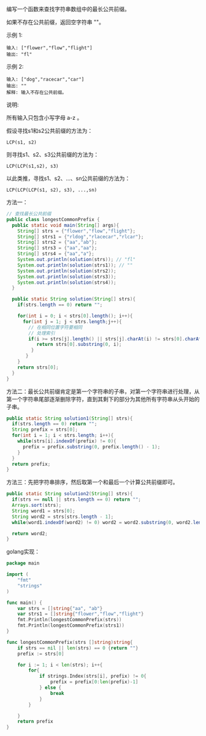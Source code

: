 编写一个函数来查找字符串数组中的最长公共前缀。

如果不存在公共前缀，返回空字符串 ""。

示例 1:
```
输入: ["flower","flow","flight"]
输出: "fl"
```
示例 2:
```
输入: ["dog","racecar","car"]
输出: ""
解释: 输入不存在公共前缀。
```
说明:

所有输入只包含小写字母 a-z 。



假设寻找s1和s2公共前缀的方法为：

```
LCP(s1, s2)
```

则寻找s1、s2、s3公共前缀的方法为：

```
LCP(LCP(s1,s2), s3)
```

以此类推，寻找s1、s2、...、sn公共前缀的方法为：

```
LCP(LCP(LCP(s1, s2), s3), ...,sn)
```



方法一：

```java
// 查找最长公共前缀
public class longestCommonPrefix {
  public static void main(String[] args){
    String[] strs = {"flower","flow","flight"};
    String[] strs1 = {"rldog","rlacecar","rlcar"};
    String[] strs2 = {"aa","ab"};
    String[] strs3 = {"aa","aa"};
    String[] strs4 = {"aa","a"};
    System.out.println(solution(strs)); // "fl"
    System.out.println(solution(strs1)); // ""
    System.out.println(solution(strs2));
    System.out.println(solution(strs3));
    System.out.println(solution(strs4));
  }

  public static String solution(String[] strs){
    if(strs.length == 0) return "";

    for(int i = 0; i < strs[0].length(); i++){
      for(int j = 1; j < strs.length;j++){
        // 在相同位置字符要相同
        // 处理索引
        if(i >= strs[j].length() || strs[j].charAt(i) != strs[0].charAt(i)){
           return strs[0].substring(0, i);
         }
       }
    }
    return strs[0];
  }
}

```



方法二：最长公共前缀肯定是第一个字符串的子串，对第一个字符串进行处理，从第一个字符串尾部逐渐删除字符，直到其剩下的部分为其他所有字符串从头开始的子串。

```java
public static String solution1(String[] strs){
  if(strs.length == 0) return "";
  String prefix = strs[0];
  for(int i = 1; i < strs.length; i++){
    while(strs[i].indexOf(prefix) != 0){
      prefix = prefix.substring(0, prefix.length() - 1);
    }
  }
  return prefix;
}
```



方法三：先把字符串排序，然后取第一个和最后一个计算公共前缀即可。

```java
public static String solution2(String[] strs){
  if(strs == null || strs.length == 0) return "";
  Arrays.sort(strs);
  String word1 = strs[0];
  String word2 = strs[strs.length - 1];
  while(word1.indexOf(word2) != 0) word2 = word2.substring(0, word2.length() - 1);

  return word2;
}
```



golang实现：

```go
package main

import (
	"fmt"
	"strings"
)

func main() {
	var strs = []string{"aa", "ab"}
	var strs1 = []string{"flower","flow","flight"}
	fmt.Println(longestCommonPrefix(strs))
	fmt.Println(longestCommonPrefix(strs1))
}

func longestCommonPrefix(strs []string)string{
	if strs == nil || len(strs) == 0 {return ""}
	prefix := strs[0]

	for i := 1; i < len(strs); i++{
		for{
			if strings.Index(strs[i], prefix) != 0{
				prefix = prefix[0:len(prefix)-1]
			} else {
				break
			}
		}

	}
	return prefix
}

```

